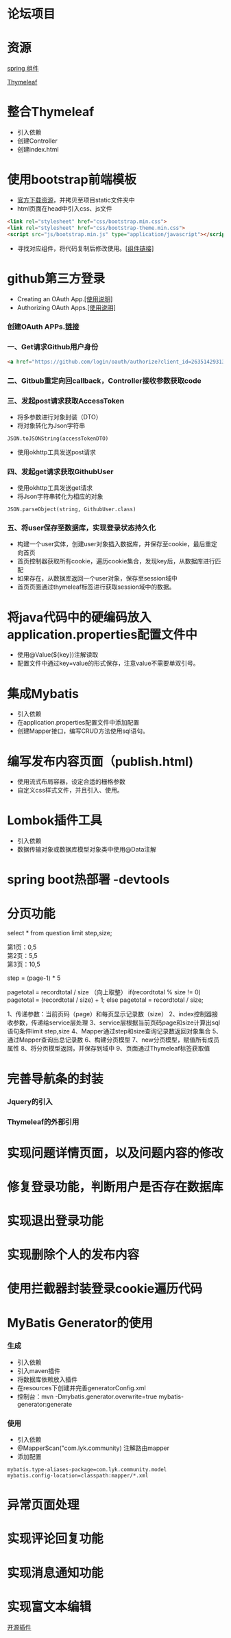 # 论坛项目

# 资源
[spring 组件](https://spring.io/guides)

[Thymeleaf](https://spring.io/guides/gs/serving-web-content/)

# 整合Thymeleaf
- 引入依赖
- 创建Controller
- 创建index.html

# 使用bootstrap前端模板
- [官方下载资源](https://v3.bootcss.com/getting-started/)，并拷贝至项目static文件夹中
- html页面在head中引入css、js文件
```html
<link rel="stylesheet" href="css/bootstrap.min.css">
<link rel="stylesheet" href="css/bootstrap-theme.min.css">
<script src="js/bootstrap.min.js" type="application/javascript"></script>
```
- 寻找对应组件，将代码复制后修改使用。[[组件链接]](https://v3.bootcss.com/components/)

# github第三方登录
- Creating an OAuth App.[[使用说明]](https://developer.github.com/apps/building-oauth-apps/creating-an-oauth-app/)
- Authorizing OAuth Apps.[[使用说明]](https://developer.github.com/apps/building-oauth-apps/authorizing-oauth-apps/)
### 创建OAuth APPs.[链接](https://github.com/settings/applications/new)
### 一、Get请求Github用户身份
```html
<a href="https://github.com/login/oauth/authorize?client_id=2635142931332aac30d8&redirect_uri=http://localhost:8080/callback&scope=user&state=1">登录</a>
```
### 二、Gitbub重定向回callback，Controller接收参数获取code
### 三、发起post请求获取AccessToken
- 将多参数进行对象封装（DTO）
- 将对象转化为Json字符串
```
JSON.toJSONString(accessTokenDTO)
```
- 使用okhttp工具发送post请求
### 四、发起get请求获取GithubUser
- 使用okhttp工具发送get请求
- 将Json字符串转化为相应的对象
```
JSON.parseObject(string, GithubUser.class)
```
### 五、将user保存至数据库，实现登录状态持久化
- 构建一个user实体，创建user对象插入数据库，并保存至cookie，最后重定向首页
- 首页控制器获取所有cookie，遍历cookie集合，发现key后，从数据库进行匹配
- 如果存在，从数据库返回一个user对象，保存至session域中
- 首页页面通过thymeleaf标签进行获取session域中的数据。

# 将java代码中的硬编码放入application.properties配置文件中
- 使用@Value(${key})注解读取
- 配置文件中通过key=value的形式保存，注意value不需要单双引号。

# 集成Mybatis
- 引入依赖
- 在application.properties配置文件中添加配置
- 创建Mapper接口，编写CRUD方法使用sql语句。

# 编写发布内容页面（publish.html)
- 使用流式布局容器，设定合适的栅格参数
- 自定义css样式文件，并且引入、使用。

# Lombok插件工具
- 引入依赖
- 数据传输对象或数据库模型对象类中使用@Data注解

# spring boot热部署 -devtools

# 分页功能

select * from question limit step,size;

第1页：0,5      
第2页：5,5     
第3页：10,5    

step = (page-1) * 5

pagetotal = recordtotal / size （向上取整）
if(recordtotal % size != 0)
    pagetotal = (recordtotal / size) + 1;
else 
    pagetotal = recordtotal / size;
   
1、传递参数：当前页码（page）和每页显示记录数（size）
2、index控制器接收参数，传递给service层处理
3、service层根据当前页码page和size计算出sql语句条件limit step,size
4、Mapper通过step和size查询记录数返回对象集合
5、通过Mapper查询出总记录数
6、构建分页模型
7、new分页模型，赋值所有成员属性
8、将分页模型返回，并保存到域中
9、页面通过Thymeleaf标签获取值

# 完善导航条的封装
### Jquery的引入
### Thymeleaf的外部引用

# 实现问题详情页面，以及问题内容的修改

# 修复登录功能，判断用户是否存在数据库
# 实现退出登录功能
# 实现删除个人的发布内容
# 使用拦截器封装登录cookie遍历代码

# MyBatis Generator的使用
### 生成
- 引入依赖
- 引入maven插件
- 将数据库依赖放入插件
- 在resources下创建并完善generatorConfig.xml
- 控制台：mvn -Dmybatis.generator.overwrite=true mybatis-generator:generate
### 使用
- 引入依赖
- @MapperScan("com.lyk.community) 注解路由mapper
- 添加配置
```
mybatis.type-aliases-package=com.lyk.community.model
mybatis.config-location=classpath:mapper/*.xml
```

# 异常页面处理
# 实现评论回复功能

# 实现消息通知功能

# 实现富文本编辑
[开源插件](http://editor.md.ipandao.com/)